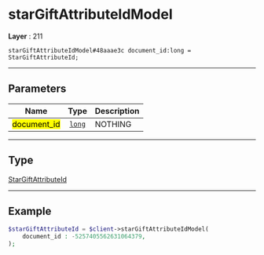 # starGiftAttributeIdModel

**Layer** : 211

```tl
starGiftAttributeIdModel#48aaae3c document_id:long = StarGiftAttributeId;
```

---

## Parameters

| Name | Type | Description |
| :---: | :---: | :--- |
| <mark>document_id</mark> | [`long`](type/long) | NOTHING |

---

## Type

[StarGiftAttributeId](type/StarGiftAttributeId)

---

## Example

```php
$starGiftAttributeId = $client->starGiftAttributeIdModel(
	document_id : -5257405562631064379,
);
```